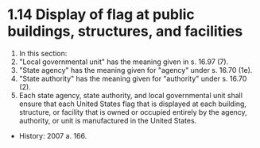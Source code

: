 1.14 Display of flag at public buildings, structures, and facilities
====================================================================

1.  In this section:
  1.  "Local governmental unit" has the meaning given in s. 16.97 (7).
  2.  "State agency" has the meaning given for "agency" under s. 16.70 (1e).
  3.  "State authority" has the meaning given for "authority" under s. 16.70 (2).
2.  Each state agency, state authority, and local governmental unit shall ensure that each United States flag that is displayed at each building, structure, or facility that is owned or occupied entirely by the agency, authority, or unit is manufactured in the United States.

+ History: 2007 a. 166.
